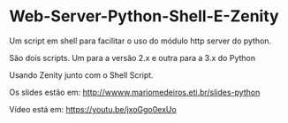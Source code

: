 # Web-Server-Python-Shell-E-Zenity

Um script em shell para facilitar o uso do módulo http server do python.

São dois scripts. Um para a versão 2.x e outra para a 3.x do Python

Usando Zenity junto com o Shell Script.

Os slides estão em: http://wwww.mariomedeiros.eti.br/slides-python

Vídeo está em: https://youtu.be/jxoGgo0exUo
